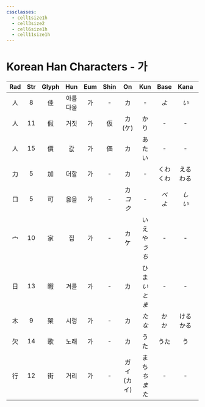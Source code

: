 ```yaml
---
cssclasses:
  - cell1size1h
  - cell3size2
  - cell6size1h
  - cell11size1h
---
```


# Korean Han Characters - 가

| Rad | Str | Glyph | Hun  | Eum | Shin |     On     |       Kun       |   Base   |   Kana   | Simp |    Man     |  Can  |
| :-: | :-: | :---: | :--: | :-: | :--: | :--------: | :-------------: | :------: | :------: | :--: | :--------: | :---: |
|  人  |  8  |   佳   | 아름다울 |  가  |  -   |     カ      |        -        |   *よ*    |   *い*    |  -   |    jiā     | gaai1 |
|  人  | 11  |   假   |  거짓  |  가  |  仮   |  カ<br>(ケ)  |       かり        |    -     |    -     |  -   | jiǎ<br>jià | gaa2  |
|  人  | 15  |   價   |  값   |  가  |  価   |     カ      |       あたい       |    -     |    -     |  价   | jià<br>jie | gaa3  |
|  力  |  5  |   加   |  더할  |  가  |  -   |     カ      |        -        | くわ<br>くわ | える<br>わる |  -   |    jiā     | gaa1  |
|  口  |  5  |   可   |  옳을  |  가  |  -   | カ<br>*コク*  |        -        | *べ<br>よ* | *し<br>い* |  -   |  kě<br>kè  |  ho2  |
|  宀  | 10  |   家   |  집   |  가  |  -   |   カ<br>ケ   | いえ<br>や<br>*うち* |    -     |    -     |  -   | jiā<br>jia | gaa1  |
|  日  | 13  |   暇   |  겨를  |  가  |  -   |     カ      |   ひま<br>*いとま*   |    -     |    -     |  -   |    xiá     | haa6  |
|  木  |  9  |   架   |  시렁  |  가  |  -   |     カ      |      *たな*       |  か<br>か  | ける<br>かる |  -   |    jià     | gaa3  |
|  欠  | 14  |   歌   |  노래  |  가  |  -   |     カ      |       うた        |    うた    |    う     |  -   |     gē     |  go1  |
|  行  | 12  |   街   |  거리  |  가  |  -   | ガイ<br>(カイ) |   まち<br>*ちまた*   |    -     |    -     |  -   |    jiē     | gaai1 |
